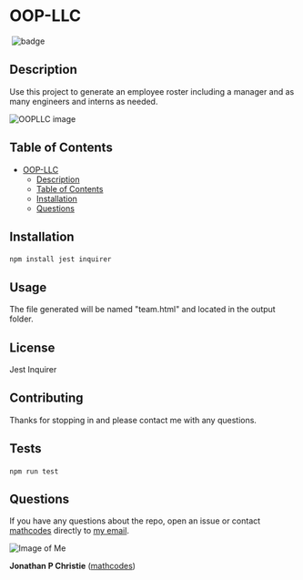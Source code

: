 
# OOP-LLC
​
![badge](https://img.shields.io/badge/License-None-orange)
​
## Description
Use this project to generate an employee roster including a manager and as many engineers and interns as needed.
​

![OOPLLC image](https://github.com/mathcodes/OOP-LLC/blob/master/Develop/Assets/OOPLLC-01-01.jpg?raw=true)

## Table of Contents
- [OOP-LLC](#oop-llc)
  - [Description](#description)
  - [Table of Contents](#table-of-contents)
  - [Installation](#installation)
  - [Questions](#questions)
 
## Installation
``` npm install jest inquirer ``` 
​
## Usage
The file generated will be named "team.html" and located in the output folder. 
​
## License
Jest
Inquirer
​
## Contributing
Thanks for stopping in and please contact me with any questions.
​
## Tests
``` npm run test ```
​
## Questions
If you have any questions about the repo, open an issue or contact [mathcodes](https://github.com/mathcodes) directly to <a href="mailto:jonpchristie@gmail.com">my email</a>.



![Image of Me](https://avatars0.githubusercontent.com/u/17928947?v=4)

__Jonathan P Christie__ ([mathcodes](https://github.com/mathcodes))
